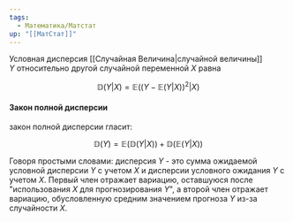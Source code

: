 ```yaml
---
tags:
  - Математика/Матстат
up: "[[МатСтат]]"
---
```


Условная дисперсия [[Случайная Величина|случайной величины]] $Y$ относительно другой случайной переменной $X$ равна

$$\mathbb{D}(Y \left | \right . X)=\mathbb{E}((Y-\mathbb{E}(Y|X))^{2}|X)$$

#### Закон полной дисперсии 

закон полной дисперсии гласит:

$$\mathbb{D}(Y)=\mathbb{E}(\mathbb{D}(Y|X)) + \mathbb{D}(\mathbb{E}(Y|X))$$

Говоря простыми словами: дисперсия $Y$ - это сумма ожидаемой условной дисперсии $Y$ с учетом $X$ и дисперсии условного ожидания $Y$ с учетом $X$. Первый член отражает вариацию, оставшуюся после "использования $X$ для прогнозирования $Y$", а второй член отражает вариацию, обусловленную средним значением прогноза $Y$ из-за случайности $X$.

